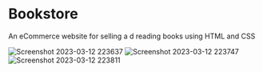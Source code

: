 # Bookstore
An eCommerce website for selling a d reading books using HTML and CSS


![Screenshot 2023-03-12 223637](https://user-images.githubusercontent.com/113702506/224575303-0250c01f-eee2-4121-81e7-6555f8a8747a.png)
![Screenshot 2023-03-12 223747](https://user-images.githubusercontent.com/113702506/224575308-1b04a9d0-bee8-4cdd-9834-e451b777b667.png)
![Screenshot 2023-03-12 223811](https://user-images.githubusercontent.com/113702506/224575312-d23e8c3c-f7cf-4b83-ae73-de7def66a517.png)
